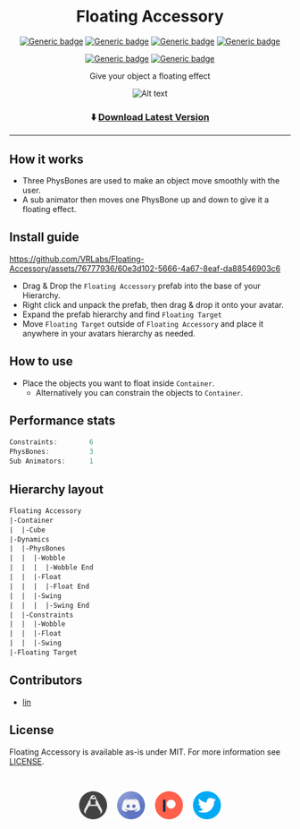 <div align="center">

# Floating Accessory

[![Generic badge](https://img.shields.io/github/downloads/VRLabs/Floating-Accessory/total?label=Downloads)](https://github.com/VRLabs/Floating-Accessory/releases/latest)
[![Generic badge](https://img.shields.io/badge/License-MIT-informational.svg)](https://github.com/VRLabs/Floating-Accessory/blob/main/LICENSE)
[![Generic badge](https://img.shields.io/badge/Unity-2019.4.31f1-lightblue.svg)](https://unity3d.com/unity/whats-new/2019.4.31)
[![Generic badge](https://img.shields.io/badge/SDK-AvatarSDK3-lightblue.svg)](https://vrchat.com/home/download)

[![Generic badge](https://img.shields.io/discord/706913824607043605?color=%237289da&label=DISCORD&logo=Discord&style=for-the-badge)](https://discord.vrlabs.dev/)
[![Generic badge](https://img.shields.io/endpoint.svg?url=https%3A%2F%2Fshieldsio-patreon.vercel.app%2Fapi%3Fusername%3Dvrlabs%26type%3Dpatrons&style=for-the-badge)](https://patreon.vrlabs.dev/)

Give your object a floating effect

![Alt text]()

### ⬇️ [Download Latest Version](https://github.com/VRLabs/Floating-Accessory/releases/latest)

<!-- 
### 📦 [Add to VRChat Creator Companion]() -->

</div>

---

## How it works

* Three PhysBones are used to make an object move smoothly with the user.
* A sub animator then moves one PhysBone up and down to give it a floating effect.

## Install guide

https://github.com/VRLabs/Floating-Accessory/assets/76777936/60e3d102-5666-4a67-8eaf-da88546903c6

* Drag & Drop the ``Floating Accessory`` prefab into the base of your Hierarchy.
* Right click and unpack the prefab, then drag & drop it onto your avatar.
* Expand the prefab hierarchy and find ``Floating Target``
* Move ``Floating Target`` outside of ``Floating Accessory`` and place it anywhere in your avatars hierarchy as needed.

## How to use

* Place the objects you want to float inside ``Container``.
  * Alternatively you can constrain the objects to ``Container``.

## Performance stats

```c++
Constraints:        6
PhysBones:          3
Sub Animators:      1
```

## Hierarchy layout

```html
Floating Accessory
|-Container
|  |-Cube
|-Dynamics
|  |-PhysBones
|  |  |-Wobble
|  |  |  |-Wobble End
|  |  |-Float
|  |  |  |-Float End
|  |  |-Swing
|  |  |  |-Swing End
|  |-Constraints
|  |  |-Wobble
|  |  |-Float
|  |  |-Swing
|-Floating Target
```

## Contributors

* [lin](https://github.com/oofdesu)

## License

Floating Accessory is available as-is under MIT. For more information see [LICENSE](https://github.com/VRLabs/Floating-Accessory/blob/main/LICENSE).

​

<div align="center">

[<img src="https://github.com/VRLabs/Resources/raw/main/Icons/VRLabs.png" width="50" height="50">](https://vrlabs.dev "VRLabs")
<img src="https://github.com/VRLabs/Resources/raw/main/Icons/Empty.png" width="10">
[<img src="https://github.com/VRLabs/Resources/raw/main/Icons/Discord.png" width="50" height="50">](https://discord.vrlabs.dev/ "VRLabs")
<img src="https://github.com/VRLabs/Resources/raw/main/Icons/Empty.png" width="10">
[<img src="https://github.com/VRLabs/Resources/raw/main/Icons/Patreon.png" width="50" height="50">](https://patreon.vrlabs.dev/ "VRLabs")
<img src="https://github.com/VRLabs/Resources/raw/main/Icons/Empty.png" width="10">
[<img src="https://github.com/VRLabs/Resources/raw/main/Icons/Twitter.png" width="50" height="50">](https://twitter.com/vrlabsdev "VRLabs")

</div>

